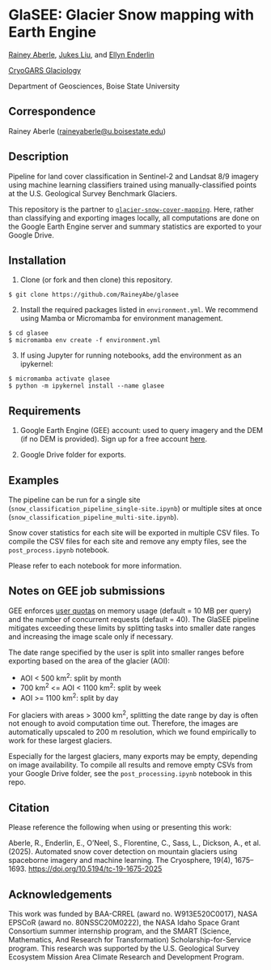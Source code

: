 # GlaSEE: Glacier Snow mapping with Earth Engine

[Rainey Aberle](https://github.com/RaineyAbe), [Jukes Liu](https://github.com/jukesliu), and [Ellyn Enderlin](https://github.com/ellynenderlin)

[CryoGARS Glaciology](https://github.com/CryoGARS-Glaciology)

Department of Geosciences, Boise State University

## Correspondence

Rainey Aberle (raineyaberle@u.boisestate.edu)

## Description

Pipeline for land cover classification in Sentinel-2 and Landsat 8/9 imagery using machine learning classifiers trained using manually-classified points at the U.S. Geological Survey Benchmark Glaciers. 

This repository is the partner to [`glacier-snow-cover-mapping`](https://github.com/RaineyAbe/glacier-snow-cover-mapping). Here, rather than classifying and exporting images locally, all computations are done on the Google Earth Engine server and summary statistics are exported to your Google Drive. 

## Installation

1. Clone (or fork and then clone) this repository.

```
$ git clone https://github.com/RaineyAbe/glasee
```

2. Install the required packages listed in `environment.yml`. We recommend using Mamba or Micromamba for environment management. 

```
$ cd glasee
$ micromamba env create -f environment.yml
```

3. If using Jupyter for running notebooks, add the environment as an ipykernel:

```
$ micromamba activate glasee
$ python -m ipykernel install --name glasee
```

## Requirements

1. Google Earth Engine (GEE) account: used to query imagery and the DEM (if no DEM is provided). Sign up for a free account [here](https://earthengine.google.com/new_signup/). 

2. Google Drive folder for exports.

## Examples

The pipeline can be run for a single site (`snow_classification_pipeline_single-site.ipynb`) or multiple sites at once (`snow_classification_pipeline_multi-site.ipynb`). 

Snow cover statistics for each site will be exported in multiple CSV files. To compile the CSV files for each site and remove any empty files, see the `post_process.ipynb` notebook. 

Please refer to each notebook for more information.

## Notes on GEE job submissions

GEE enforces [user quotas](https://developers.google.com/earth-engine/guides/usage) on memory usage (default = 10 MB per query) and the number of concurrent requests (default = 40). The GlaSEE pipeline mitigates exceeding these limits by splitting tasks into smaller date ranges and increasing the image scale only if necessary.

The date range specified by the user is split into smaller ranges before exporting based on the area of the glacier (AOI):

- AOI < 500 km<sup>2</sup>: split by month
- 700 km<sup>2</sup> <= AOI < 1100 km<sup>2</sup>: split by week
- AOI >= 1100 km<sup>2</sup>: split by day

For glaciers with areas > 3000 km<sup>2</sup>, splitting the date range by day is often not enough to avoid computation time out. Therefore, the images are automatically upscaled to 200 m resolution, which we found empirically to work for these largest glaciers.

Especially for the largest glaciers, many exports may be empty, depending on image availability. To compile all results and remove empty CSVs from your Google Drive folder, see the `post_processing.ipynb` notebook in this repo. 

## Citation

Please reference the following when using or presenting this work:

Aberle, R., Enderlin, E., O’Neel, S., Florentine, C., Sass, L., Dickson, A., et al. (2025). Automated snow cover detection on mountain glaciers using spaceborne imagery and machine learning. The Cryosphere, 19(4), 1675–1693. https://doi.org/10.5194/tc-19-1675-2025

## Acknowledgements

This work was funded by BAA-CRREL (award no. W913E520C0017), NASA EPSCoR (award no. 80NSSC20M0222), the NASA Idaho Space Grant Consortium summer internship program, and the SMART (Science, Mathematics, And Research for Transformation) Scholarship-for-Service program. This research was supported by the U.S. Geological Survey Ecosystem Mission Area Climate Research and Development Program.